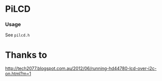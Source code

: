 # PiLCD


### Usage
See `pilcd.h`

# Thanks to
http://tech2077.blogspot.com.au/2012/06/running-hd44780-lcd-over-i2c-on.html?m=1
